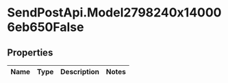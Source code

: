 # SendPostApi.Model2798240x140006eb650False

## Properties
Name | Type | Description | Notes
------------ | ------------- | ------------- | -------------


